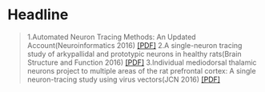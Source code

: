 # Headline

>1.Automated Neuron Tracing Methods: An Updated Account(Neuroinformatics 2016)	[[PDF]](https://link.springer.com/content/pdf/10.1007/s12021-016-9310-0.pdf?pdf=button)
>2.A single-neuron tracing study of arkypallidal and prototypic neurons in healthy rats(Brain Structure and Function 2016)	[[PDF]](https://link.springer.com/content/pdf/10.1007/s00429-015-1152-2.pdf?pdf=button)
>3.Individual mediodorsal thalamic neurons project to multiple areas of the rat prefrontal cortex: A single neuron-tracing study using virus vectors(JCN 2016)	[[PDF]](https://onlinelibrary.wiley.com/doi/epdf/10.1002/cne.24054)

